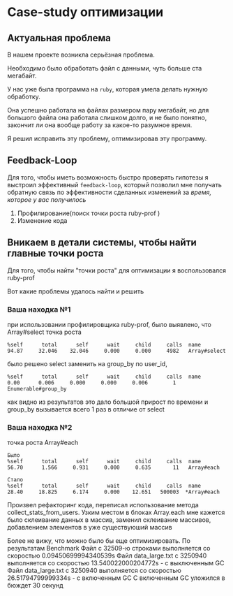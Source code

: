 # Case-study оптимизации

## Актуальная проблема
В нашем проекте возникла серьёзная проблема.

Необходимо было обработать файл с данными, чуть больше ста мегабайт.

У нас уже была программа на `ruby`, которая умела делать нужную обработку.

Она успешно работала на файлах размером пару мегабайт, но для большого файла она работала слишком долго, и не было понятно, закончит ли она вообще работу за какое-то разумное время.

Я решил исправить эту проблему, оптимизировав эту программу.


## Feedback-Loop
Для того, чтобы иметь возможность быстро проверять гипотезы я выстроил эффективный `feedback-loop`, который позволил мне получать обратную связь по эффективности сделанных изменений за *время, которое у вас получилось*
1. Профилирование(поиск точки роста ruby-prof )
2. Изменение кода

## Вникаем в детали системы, чтобы найти главные точки роста
Для того, чтобы найти "точки роста" для оптимизации я воспользовался ruby-prof

Вот какие проблемы удалось найти и решить

### Ваша находка №1

при использовании профилировщика ruby-prof, было выявлено, что Array#select точка роста

    %self      total      self      wait     child     calls  name 
    94.87     32.046    32.046     0.000     0.000     4982   Array#select

было решено select заменить на group_by по user_id,

    %self      total      self      wait     child     calls  name 
    0.00      0.006     0.000     0.000     0.006        1   Enumerable#group_by     

как видно из результатов это дало большой прирост по времени и group_by вызывается всего 1 раз в отличие от select

### Ваша находка №2
точка роста Array#each

    Было
    %self      total      self      wait     child     calls  name     
    56.70      1.566     0.931     0.000     0.635       11   Array#each

    Стало
    %self      total      self      wait     child     calls  name
    28.40     18.825     6.174     0.000    12.651   500003  *Array#each        

Произвел рефакторинг кода, переписал использование метода collect_stats_from_users.
Узким местом в блоках Array.each мне кажется было склеивание данных в массив, заменил 
склеивание массивов, добавлением элементов в уже существуюший массив

Более не вижу, что можно было бы еще оптимизировать.
По результатам Benchmark
Файл с 32509-ю строками выполняется со скоростью 0.09450699994340539s
Файл data_large.txt с 3250940 выполняется со скоростью 13.540022000204772s - с выключенным GC
Файл data_large.txt с 3250940 выполняется со скоростью 26.51794799999334s - с включенным GC
С включенным GC уложился в бюждет 30 секунд